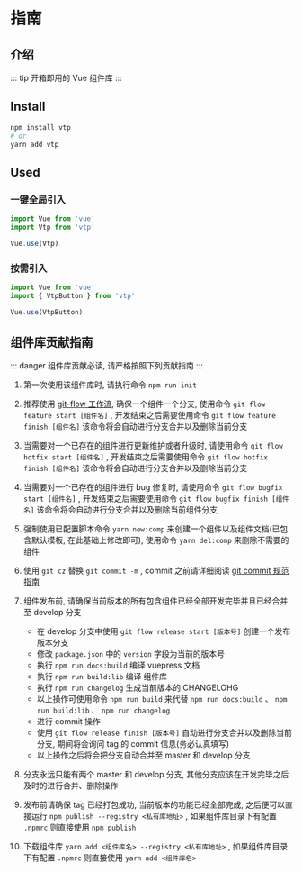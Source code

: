 # 指南

## 介绍

::: tip
开箱即用的 Vue 组件库
:::

## Install

```bash
npm install vtp
# or
yarn add vtp
```

## Used

### 一键全局引入

```javascript
import Vue from 'vue'
import Vtp from 'vtp'

Vue.use(Vtp)
```

### 按需引入

```javascript
import Vue from 'vue'
import { VtpButton } from 'vtp'

Vue.use(VtpButton)
```

## 组件库贡献指南

::: danger
组件库贡献必读, 请严格按照下列贡献指南
::: 

01. 第一次使用该组件库时, 请执行命令 `npm run init` 
02. 推荐使用 [git-flow 工作流](https://www.git-tower.com/learn/git/ebook/cn/command-line/advanced-topics/git-flow), 确保一个组件一个分支, 使用命令 `git flow feature start [组件名]` , 开发结束之后需要使用命令 `git flow feature finish [组件名]` 该命令将会自动进行分支合并以及删除当前分支
03. 当需要对一个已存在的组件进行更新维护或者升级时, 请使用命令 `git flow hotfix start [组件名]` , 开发结束之后需要使用命令 `git flow hotfix finish [组件名]` 该命令将会自动进行分支合并以及删除当前分支
04. 当需要对一个已存在的组件进行 bug 修复时, 请使用命令 `git flow bugfix start [组件名]` , 开发结束之后需要使用命令 `git flow bugfix finish [组件名]` 该命令将会自动进行分支合并以及删除当前组件分支
05. 强制使用已配置脚本命令 `yarn new:comp` 来创建一个组件以及组件文档(已包含默认模板, 在此基础上修改即可), 使用命令 `yarn del:comp` 来删除不需要的组件
06. 使用 `git cz` 替换 `git commit -m` , commit 之前请详细阅读 [git commit 规范指南](https://vxhly.github.io/archives/fdd4f330.html)
07. 组件发布前, 请确保当前版本的所有包含组件已经全部开发完毕并且已经合并至 develop 分支

    - 在 develop 分支中使用 `git flow release start [版本号]` 创建一个发布版本分支
    - 修改 `package.json` 中的 `version` 字段为当前的版本号
    - 执行 `npm run docs:build` 编译 vuepress 文档
    - 执行 `npm run build:lib` 编译 组件库
    - 执行 `npm run changelog` 生成当前版本的 CHANGELOHG
    - 以上操作可使用命令 `npm run build` 来代替 `npm run docs:build` 、 `npm run build:lib` 、 `npm run changelog` 
    - 进行 commit 操作
    - 使用 `git flow release finish [版本号]` 自动进行分支合并以及删除当前分支, 期间将会询问 tag 的 commit 信息(务必认真填写)
    - 以上操作之后将会把分支自动合并至 master 和 develop 分支



08. 分支永远只能有两个 master 和 develop 分支, 其他分支应该在开发完毕之后及时的进行合并、删除操作
09. 发布前请确保 tag 已经打包成功, 当前版本的功能已经全部完成, 之后便可以直接运行 `npm publish --registry <私有库地址>` , 如果组件库目录下有配置 `.npmrc` 则直接使用 `npm publish` 
10. 下载组件库 `yarn add <组件库名> --registry <私有库地址>` , 如果组件库目录下有配置 `.npmrc` 则直接使用 `yarn add <组件库名> ` 

